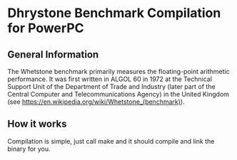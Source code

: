 # Dhrystone Benchmark Compilation for PowerPC

## General Information
The Whetstone benchmark primarily measures the floating-point arithmetic performance. It was first written in ALGOL 60 in 1972 at the Technical Support Unit of the Department of Trade and Industry (later part of the Central Computer and Telecommunications Agency) in the United Kingdom (see https://en.wikipedia.org/wiki/Whetstone_(benchmark)).

## How it works
Compilation is simple, just call make and it should compile and link the binary for you. 

